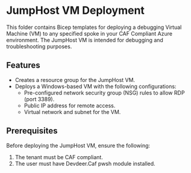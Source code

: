 # JumpHost VM Deployment

This folder contains Bicep templates for deploying a debugging Virtual Machine (VM) to any specified spoke in your CAF Compliant Azure environment. The JumpHost VM is intended for debugging and troubleshooting purposes.

## Features

- Creates a resource group for the JumpHost VM.
- Deploys a Windows-based VM with the following configurations:
  - Pre-configured network security group (NSG) rules to allow RDP (port 3389).
  - Public IP address for remote access.
  - Virtual network and subnet for the VM.

## Prerequisites

Before deploying the JumpHost VM, ensure the following:

1. The tenant must be CAF compliant.
2. The user must have Devdeer.Caf pwsh module installed.
